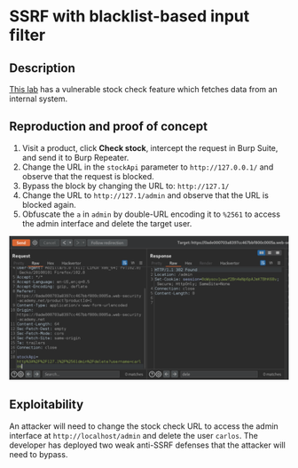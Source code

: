 # SSRF with blacklist-based input filter

## Description

[This lab](https://portswigger.net/web-security/ssrf/lab-ssrf-with-blacklist-filter) has a vulnerable stock check feature which fetches data from an internal system.

## Reproduction and proof of concept

1. Visit a product, click **Check stock**, intercept the request in Burp Suite, and send it to Burp Repeater.
2. Change the URL in the ``stockApi`` parameter to ``http://127.0.0.1/`` and observe that the request is blocked.
3. Bypass the block by changing the URL to: ``http://127.1/``
4. Change the URL to ``http://127.1/admin`` and observe that the URL is blocked again.
5. Obfuscate the `a` in `admin` by double-URL encoding it to ``%2561`` to access the admin interface and delete the target user.

![SSRF](../../_static/images/ssrf6.png)

## Exploitability

An attacker will need to change the stock check URL to access the admin interface at `http://localhost/admin` and delete the user `carlos`. The developer has deployed two weak anti-SSRF defenses that the attacker will need to bypass. 
